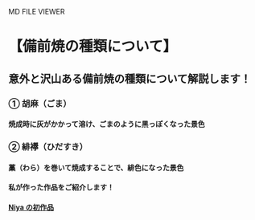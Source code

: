 MD FILE VIEWER

# 【備前焼の種類について】

## 意外と沢山ある備前焼の種類について解説します！

### ① 胡麻（ごま）

#### 焼成時に灰がかかって溶け、ごまのように黒っぽくなった景色

### ② 緋襷（ひだすき）

#### 藁（わら）を巻いて焼成することで、緋色になった景色

#### 私が作った作品をご紹介します！

#### [Niya の初作品](https://opensea.io/assets/matic/0x45dba7994c4d0f802a7d9ff55f61993342a81707/1)
